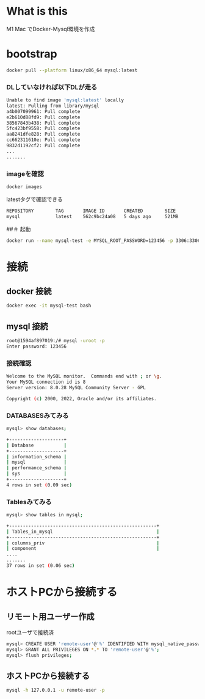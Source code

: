 # What is this
M1 Mac でDocker-Mysql環境を作成

# bootstrap
```sh
docker pull --platform linux/x86_64 mysql:latest
```

### DLしていなければ以下DLが走る
```sh
Unable to find image 'mysql:latest' locally
latest: Pulling from library/mysql
a4b007099961: Pull complete 
e2b610d88fd9: Pull complete 
38567843b438: Pull complete 
5fc423bf9558: Pull complete 
aa8241dfe828: Pull complete 
cc662311610e: Pull complete 
9832d1192cf2: Pull complete 
...
.......
```

### imageを確認
```sh
docker images
```

latestタグで確認できる
```sh
REPOSITORY        TAG       IMAGE ID       CREATED        SIZE
mysql             latest    562c9bc24a08   5 days ago     521MB
```

##＃ 起動
```sh
docker run --name mysql-test -e MYSQL_ROOT_PASSWORD=123456 -p 3306:3306 -d mysql
```

# 接続

## docker 接続
```sh
docker exec -it mysql-test bash
```

## mysql 接続
```sh
root@1594af897019:/# mysql -uroot -p
Enter password: 123456
```

### 接続確認
```sh
Welcome to the MySQL monitor.  Commands end with ; or \g.
Your MySQL connection id is 8
Server version: 8.0.28 MySQL Community Server - GPL

Copyright (c) 2000, 2022, Oracle and/or its affiliates.
```

### DATABASESみてみる
```sh
mysql> show databases;

+--------------------+
| Database           |
+--------------------+
| information_schema |
| mysql              |
| performance_schema |
| sys                |
+--------------------+
4 rows in set (0.09 sec)
```

### Tablesみてみる
```sh
mysql> show tables in mysql;

+------------------------------------------------------+
| Tables_in_mysql                                      |
+------------------------------------------------------+
| columns_priv                                         |
| component                                            |
....
.......
37 rows in set (0.06 sec)
```

#  ホストPCから接続する
## リモート用ユーザー作成
rootユーザで接続済
```sh
mysql> CREATE USER 'remote-user'@'%' IDENTIFIED WITH mysql_native_password BY 'abc';
mysql> GRANT ALL PRIVILEGES ON *.* TO 'remote-user'@'%';
mysql> flush privileges;
```


## ホストPCから接続する

```sh
mysql -h 127.0.0.1 -u remote-user -p
```

